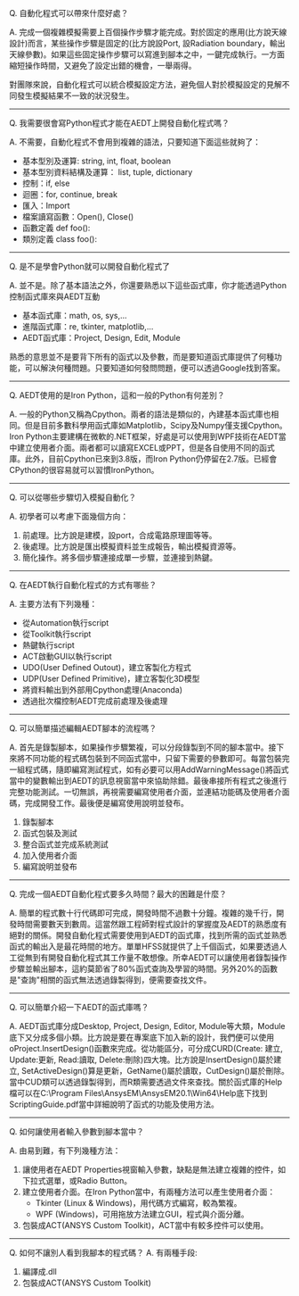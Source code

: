 Q. 自動化程式可以帶來什麼好處？

A. 完成一個複雜模擬需要上百個操作步驟才能完成。對於固定的應用(比方說天線設計)而言，某些操作步驟是固定的(比方說設Port, 設Radiation boundary，輸出天線參數)。如果這些固定操作步驟可以寫進到腳本之中，一鍵完成執行。一方面縮短操作時間，又避免了設定出錯的機會，一舉兩得。

對團隊來說，自動化程式可以統合模擬設定方法，避免個人對於模擬設定的見解不同發生模擬結果不一致的狀況發生。

---

Q. 我需要很會寫Python程式才能在AEDT上開發自動化程式嗎？

A. 不需要，自動化程式不會用到複雜的語法，只要知道下面這些就夠了：
- 基本型別及運算: string, int, float, boolean
- 基本型別資料結構及運算： list, tuple, dictionary
- 控制：if, else
- 迴圈：for, continue, break
- 匯入：Import
- 檔案讀寫函數：Open(), Close()
- 函數定義 def foo():
- 類別定義 class foo():

---

Q. 是不是學會Python就可以開發自動化程式了

A. 並不是。除了基本語法之外，你還要熟悉以下這些函式庫，你才能透過Python控制函式庫來與AEDT互動
- 基本函式庫：math, os, sys,...
- 進階函式庫：re, tkinter, matplotlib,...
- AEDT函式庫：Project, Design, Edit, Module

熟悉的意思並不是要背下所有的函式以及參數，而是要知道函式庫提供了何種功能，可以解決何種問題。只要知道如何發問問題，便可以透過Google找到答案。

---
Q. AEDT使用的是Iron Python，這和一般的Python有何差別？

A. 一般的Python又稱為Cpython。兩者的語法是類似的，內建基本函式庫也相同。但是目前多數科學用函式庫如Matplotlib，Scipy及Numpy僅支援Cpython。Iron Python主要建構在微軟的.NET框架，好處是可以使用到WPF技術在AEDT當中建立使用者介面。兩者都可以讀寫EXCEL或PPT，但是各自使用不同的函式庫。此外，目前Cpython已來到3.8版，而Iron Python仍停留在2.7版。已經會CPython的很容易就可以習慣IronPython。

---

Q. 可以從哪些步驟切入模擬自動化？

A. 初學者可以考慮下面幾個方向：
1. 前處理。比方說是建模，設port，合成電路原理圖等等。
2. 後處理。比方說是匯出模擬資料並生成報告，輸出模擬資源等。
3. 簡化操作。將多個步驟連接成單一步驟，並連接到熱鍵。

---

Q. 在AEDT執行自動化程式的方式有哪些？

A. 主要方法有下列幾種：
- 從Automation執行script
- 從Toolkit執行script
- 熱鍵執行script
- ACT啟動GUI以執行script
- UDO(User Defined Outout)，建立客製化方程式
- UDP(User Defined Primitive)，建立客製化3D模型
- 將資料輸出到外部用Cpython處理(Anaconda)
- 透過批次檔控制AEDT完成前處理及後處理

---

Q. 可以簡單描述編輯AEDT腳本的流程嗎？

A. 首先是錄製腳本，如果操作步驟繁複，可以分段錄製到不同的腳本當中。接下來將不同功能的程式碼包裝到不同函式當中，只留下需要的參數即可。每當包裝完一組程式碼，隨即編寫測試程式，如有必要可以用AddWarningMessage()將函式當中的變數輸出到AEDT的訊息視窗當中來協助除錯。最後串接所有程式之後進行完整功能測試。一切無誤，再視需要編寫使用者介面，並連結功能碼及使用者介面碼，完成開發工作。最後便是編寫使用說明並發布。
1. 錄製腳本
2. 函式包裝及測試
3. 整合函式並完成系統測試
4. 加入使用者介面
5. 編寫說明並發布

---

Q. 完成一個AEDT自動化程式要多久時間？最大的困難是什麼？

A. 簡單的程式數十行代碼即可完成，開發時間不過數十分鐘。複雜的幾千行，開發時間需要數天到數周。這當然跟工程師對程式設計的掌握度及AEDT的熟悉度有絕對的關係。開發自動化程式需要使用到AEDT的函式庫，找到所需的函式並熟悉函式的輸出入是最花時間的地方。單單HFSS就提供了上千個函式，如果要透過人工從無到有開發自動化程式其工作量不敢想像。所幸AEDT可以讓使用者錄製操作步驟並輸出腳本，這約莫節省了80%函式查詢及學習的時間。另外20%的函數是"查詢"相關的函式無法透過錄製得到，便需要查找文件。

---

Q. 可以簡單介紹一下AEDT的函式庫嗎？

A. AEDT函式庫分成Desktop, Project, Design, Editor, Module等大類，Module底下又分成多個小類。比方說是要在專案底下加入新的設計，我們便可以使用oProject.InsertDesign()函數來完成。從功能區分，可分成CURD(Create:
建立, Update:更新, Read:讀取, Delete:刪除)四大塊。比方說是InsertDesign()屬於建立, SetActiveDesign()算是更新，GetName()屬於讀取，CutDesign()屬於刪除。當中CUD類可以透過錄製得到，而R類需要透過文件來查找。關於函式庫的Help檔可以在C:\Program Files\AnsysEM\AnsysEM20.1\Win64\Help底下找到ScriptingGuide.pdf當中詳細說明了函式的功能及使用方法。

---

Q. 如何讓使用者輸入參數到腳本當中？

A. 由易到難，有下列幾種方法：
1. 讓使用者在AEDT Properties視窗輸入參數，缺點是無法建立複雜的控件，如下拉式選單，或Radio Button。
2. 建立使用者介面。在Iron Python當中，有兩種方法可以產生使用者介面：
    - Tkinter (Linux & Windows)，用代碼方式編寫，較為繁複。
    - WPF (Windows)，可用拖放方法建立GUI，程式與介面分離。
3. 包裝成ACT(ANSYS Custom Toolkit)，ACT當中有較多控件可以使用。

---

Q. 如何不讓別人看到我腳本的程式碼？
A. 有兩種手段:
1. 編譯成.dll
2. 包裝成ACT(ANSYS Custom Toolkit)








